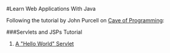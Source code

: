 #Learn Web Applications With Java

Following the tutorial by John Purcell on [Cave of Programming](http://courses.caveofprogramming.com/courses/java-for-complete-beginners):

###Servlets and JSPs Tutorial

1. [A "Hello World" Servlet ](https://github.com/elenagarrone/learning-java-webapps/tree/master/Hello%20World)
